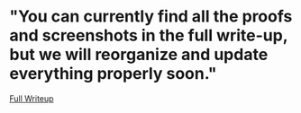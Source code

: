 # "You can currently find all the proofs and screenshots in the full write-up, but we will reorganize and update everything properly soon."

[Full Writeup](https://github.com/0xMOSTA-FU/siem-internship-phase-1/blob/main/siem-internship-phase-1/writeups/Full%20Writeup.md)
